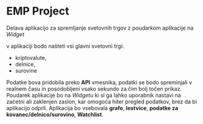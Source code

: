 # EMP Project

Delava aplikacijo za spremljanje svetovnih trgov z poudarkom aplikacije na *Widget*

v aplikaciji bodo našteti vsi glavni svetovni trgi:
- kriptovalute,
- delnice,
- surovine

Podatke bova pridobila preko **API** vmesnika, podatki se bodo spreminjali v realnem času in posodobljeni vsako sekundo za čim bolj točen prikaz. 
Poudarek aplikacije bo na *Widgetu* ki si ga lahko uporabnik nastavi na začetni ali zaklenjen zaslon, kar omogoča hiter pregled podatkov, brez da bi aplikacijo odprli. Aplikacija bo vsebovala **grafe**, **lestvice**, **podatke za kovanec/delnico/surovino**, **Watchlist**. 

